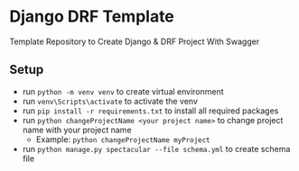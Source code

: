 # Django DRF Template

Template Repository to Create Django &amp; DRF Project With Swagger

## Setup

- run `python -m venv venv` to create virtual environment
- run `venv\Scripts\activate` to activate the venv
- run `pip install -r requirements.txt` to install all required packages
- run `python changeProjectName <your project name>` to change project name with your project name
  - Example: `python changeProjectName myProject`
- run `python manage.py spectacular --file schema.yml` to create schema file